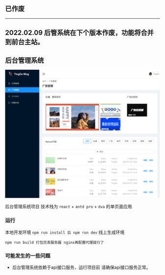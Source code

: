 ## 已作废
-------------------
## 2022.02.09 后管系统在下个版本作废，功能将合并到前台主站。
## 后台管理系统

![avatar](https://github.com/lululuting/pic/blob/master/preview/%E5%90%8E%E5%8F%B0.png?raw=true)

后台管理系统项目 技术栈为 `react` + `antd pro` + `dva` 的单页面应用



### 运行
本地开发环境 `npm run install 后 npm run dev`
线上生成环境
```
npm run build 打包完丢服务器 nginx再配置代理就行了
```

### 可能发生的一些问题
- 后台管理系统依赖于api接口服务，运行项目前 请确保api接口服务正常。



